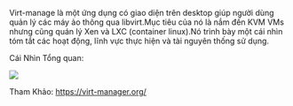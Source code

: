 Virt-manage là một ứng dụng có giao diện trên desktop giúp người dùng quản lý các máy ảo thông qua libvirt.Mục tiêu của nó là nắm đến KVM VMs nhưng cũng quán lý Xen và LXC (container linux).Nó trình bày một cái nhìn tóm tắt các hoạt động, lĩnh vực thực hiện và tài nguyên thống sử dụng.

 Cái Nhìn Tổng quan:
 
<img src="https://i.imgur.com/5KLGLgN.jpg">

Tham Khảo: https://virt-manager.org/
